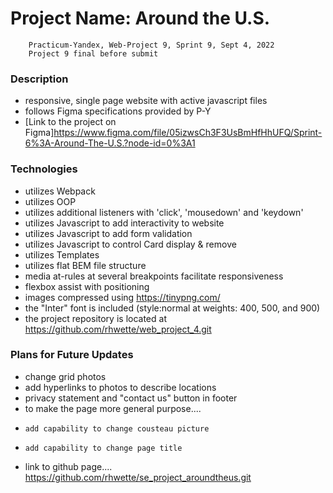 # Project Name: Around the U.S.

        Practicum-Yandex, Web-Project 9, Sprint 9, Sept 4, 2022
        Project 9 final before submit

### Description

- responsive, single page website with active javascript files
- follows Figma specifications provided by P-Y
- [Link to the project on Figma]https://www.figma.com/file/05izwsCh3F3UsBmHfHhUFQ/Sprint-6%3A-Around-The-U.S.?node-id=0%3A1

### Technologies

- utilizes Webpack
- utilizes OOP
- utilizes additional listeners with 'click', 'mousedown' and 'keydown'
- utilizes Javascript to add interactivity to website
- utilizes Javascript to add form validation
- utilizes Javascript to control Card display & remove
- utilizes Templates
- utilizes flat BEM file structure
- media at-rules at several breakpoints facilitate responsiveness
- flexbox assist with positioning
- images compressed using https://tinypng.com/
- the "Inter" font is included (style:normal at weights: 400, 500, and 900)
- the project repository is located at https://github.com/rhwette/web_project_4.git

### Plans for Future Updates

- change grid photos
- add hyperlinks to photos to describe locations
- privacy statement and "contact us" button in footer
- to make the page more general purpose....
-     add capability to change cousteau picture
-     add capability to change page title
- link to github page....
https://github.com/rhwette/se_project_aroundtheus.git

